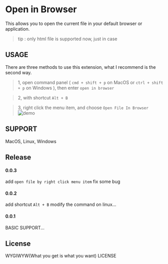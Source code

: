 # Open in Browser

This allows you to open the current file in your default browser or application.
>tip : only html file is supported now, just in case

## USAGE
There are three methods to use this extension, what I recommend is the second way.
> 1, open command panel ( `cmd + shift + p` on MacOS or `ctrl + shift + p` on Windows ), then enter `open in browser`

> 2, with shortcut `Alt + B`

> 3, right click the menu item, and choose `Open File In Browser` 
![demo](http://oiw7043hi.bkt.clouddn.com/demo.png)

## SUPPORT

MacOS, Linux, Windows 


## Release
#### 0.0.3
add `open file by right click menu item`
fix some bug

#### 0.0.2
add shortcut `Alt + B` 
modify the command on linux...

#### 0.0.1

BASIC SUPPORT...

## License

WYGIWYW(What you get is what you want) LICENSE


